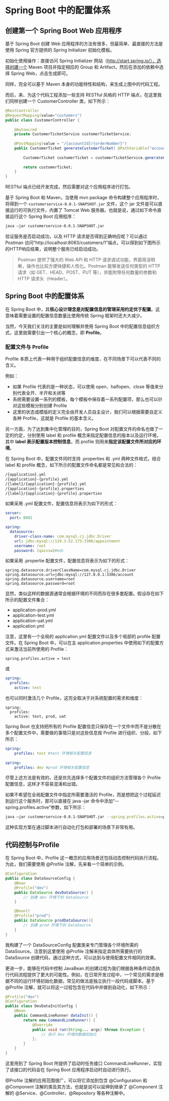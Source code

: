 # Spring Boot 中的配置体系

## 创建第一个 Spring Boot Web 应用程序

基于 Spring Boot 创建 Web 应用程序的方法有很多，但最简单、最直接的方法是使用 Spring 官方提供的 Spring Initializer 初始化模板。

初始化使用操作：直接访问 Spring Initializer 网站（http://start.spring.io/），选择创建一个 Maven 项目并指定相应的 Group 和 Artifact，然后在添加的依赖中选择 Spring Web，点击生成即可。

同样，完全可以基于 Maven 本身的功能特性和结构，来生成上图中的代码工程。

而后，来、为这个代码工程添加一些支持 RESTful 风格的 HTTP 端点，在这里我们同样创建一个 CustomerController 类，如下所示：
```java
@RestController
@RequestMapping(value="customers")
public class CustomerController {
    
    @Autowired
    private CustomerTicketService customerTicketService; 
	
	@PostMapping(value = "/{accountId}/{orderNumber}")
	public CustomerTicket generateCustomerTicket( @PathVariable("accountId") Long accountId, @PathVariable("orderNumber") String orderNumber) {
		
		CustomerTicket customerTicket = customerTicketService.generateCustomerTicket(accountId, orderNumber);		
		
		return customerTicket;
	}
}
```

RESTful 端点已经开发完成，然后需要对这个应用程序进行打包。

基于 Spring Boot 和 Maven，当使用 mvn package 命令构建整个应用程序时，将得到一个 `customerservice-0.0.1-SNAPSHOT.jar` 文件，这个 jar 文件是可以直接运行的可执行文件，内置了 Tomcat Web 服务器。也就是说，通过如下命令直接运行这个 Spring Boot 应用程序：
```bash
java –jar customerservice-0.0.1-SNAPSHOT.jar
```

验证服务是否启动成功，以及 HTTP 请求是否得到正确响应呢？可以通过 Postman 访问“http://localhost:8083/customers/1”端点，可以得到如下图所示的HTTP响应结果，说明整个服务已经启动成功。

> Postman 提供了强大的 Web API 和 HTTP 请求调试功能，界面简洁明晰，操作也比较方便快捷和人性化。Postman 能够发送任何类型的 HTTP 请求（如 GET、HEAD、POST、PUT 等），并能附带任何数量的参数和 HTTP 请求头（Header）。


## Spring Boot 中的配置体系

在 Spring Boot 中，其**核心设计理念是对配置信息的管理采用约定优于配置**。这意味着需要设置的配置信息数量比使用传统 Spring 框架时还大大减少。

当然，今天我们关注的主要是如何理解并使用 Spring Boot 中的配置信息组织方式，这里就需要引出一个核心的概念，即 **Profile**。

### 配置文件与 Profile

Profile 本质上代表一种用于组织配置信息的维度，在不同场景下可以代表不同的含义。

例如：
- 如果 Profile 代表的是一种状态，可以使用 open、halfopen、close 等值来分别代表全开、半开和关闭等
- 系统需要设置一系列的模板，每个模板中保存着一系列配置项，那么也可以针对这些模板分别创建 Profile
- 这里的状态或模版的定义完全由开发人员自主设计，我们可以根据需要自定义各种 Profile，这就是 Profile 的基本含义。

另一方面，为了达到集中化管理的目的，Spring Boot 对配置文件的命名也做了一定的约定，分别使用 label 和 profile 概念来指定配置信息的版本以及运行环境，其中 **label 表示配置版本控制信息**，而 profile 则用来**指定该配置文件所对应的环境**。

在 Spring Boot 中，配置文件同时支持 .properties 和 .yml 两种文件格式，结合 label 和 profile 概念，如下所示的配置文件命名都是常见和合法的：
```bash
/{application}.yml
/{application}-{profile}.yml
/{label}/{application}-{profile}.yml
/{application}-{profile}.properties
/{label}/{application}-{profile}.properties
```

如果采用 .yml 配置文件，配置信息将表示为如下的形式：
```yaml
server:
  port: 8081

spring:
  datasource:
    driver-class-name: com.mysql.cj.jdbc.Driver
    url: jdbc:mysql://119.3.52.175:3306/appointment
    username: root
    password: 1qazxsw2#edc 
```

如果采用 .propertie 配置文件，配置信息将表示为如下的形式：
```propertie 
spring.datasource.driverClassName=com.mysql.cj.jdbc.Driver
spring.datasource.url=jdbc:mysql://127.0.0.1:3306/account
spring.datasource.username=root 
spring.datasource.password=root
```
显然，类似这样的数据源通常会根据环境的不同而存在很多套配置。假设存在如下所示的配置文件集合：
- application-prod.yml
- application-test.yml
- application-uat.yml
- application.yml

注意，这里有一个全局的 application.yml 配置文件以及多个局部的 profile 配置文件。在 Spring Boot 中，可以在主 application.properties 中使用如下的配置方式来激活当前所使用的 Profile：
```propertie
spring.profiles.active = test
```
或
```yaml
spring:
  profiles:
    active: test
```

也可以同时激活几个 Profile，这完全取决于对系统配置的需求和维度：
```
spring:
  profiles:
    active: test, prod, uat
```

Spring Boot 也支持把所有的 Profile 配置信息只保存在一个文件中而不是分散在多个配置文件中，需要做的事情只是对这些信息按 Profile 进行组织、分段，如下所示：
```yaml
spring:
    profiles: test #test 环境相关配置信息    
    
spring:
    profiles: dev #prod 环境相关配置信息
```

尽管上述方法是有效的，还是优先选择多个配置文件的组织方法管理各个 Profile 配置信息，这样才不容易混淆和出错。

如果不希望在全局配置文件中指定所需要激活的 Profile，而是想把这个过程延迟到运行这个服务时，那可以直接在 java –jar 命令中添加“--spring.profiles.active”参数，如下所示：
```bash
java –jar customerservice-0.0.1-SNAPSHOT.jar --spring.profiles.active=prod
```
这种实现方案在通过脚本进行自动化打包和部署的场景下非常有用。

## 代码控制与Profile

在 Spring Boot 中，Profile 这一概念的应用场景还包括动态控制代码执行流程。为此，我们需要使用 @Profile 注解，先来看一个简单的示例。
```java
@Configuration
public class DataSourceConfig {
    @Bean
    @Profile("dev")
    public DataSource devDataSource() {
        // 创建 dev 环境下的 DataSource 
    }

    @Bean()
    @Profile("prod")
    public DataSource prodDataSource(){
        // 创建 prod 环境下的 DataSource 
    }
}
```

我构建了一个 DataSourceConfig 配置类来专门管理各个环境所需的 DataSource。注意到这里使用 @Profile 注解来指定具体所需要执行的 DataSource 创建代码，通过这种方式，可以达到与使用配置文件相同的效果。

更进一步，能够在代码中控制 JavaBean 的创建过程为我们根据各种条件动态执行代码流程提供了更大的可能性。例如，在日常开发过程中，一个常见的需求是根据不同的运行环境初始化数据，常见的做法是独立执行一段代码或脚本。基于 @Profile 注解，就可以将这一过程包含在代码中并做到自动化，如下所示：
```java
@Profile("dev")
@Configuration
public class DevDataInitConfig {
    @Bean
    public CommandLineRunner dataInit() {
        return new CommandLineRunner() {
            @Override
            public void run(String... args) throws Exception {
                // 执行 Dev 环境的数据初始化
            };
        }
    }  
}
```

这里用到了 Spring Boot 所提供了启动时任务接口 CommandLineRunner，实现了该接口的代码会在 Spring Boot 应用程序启动时自动进行执行。

@Profile 注解的应用范围很广，可以将它添加到包含 @Configuration 和 @Component 注解的类及其方法，也就是说可以延伸到继承了 @Component 注解的 @Service、@Controller、@Repository 等各种注解中。

